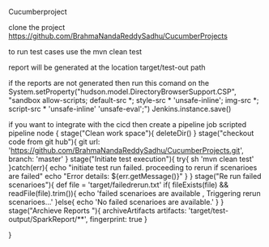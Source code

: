  Cucumberproject 

 clone the project
https://github.com/BrahmaNandaReddySadhu/CucumberProjects

 to run test cases use the 
mvn clean test

 report will be generated at the location target/test-out path


if the reports are not generated then run this comand on the 
System.setProperty("hudson.model.DirectoryBrowserSupport.CSP", "sandbox allow-scripts; default-src *; style-src * 'unsafe-inline'; img-src *; script-src * 'unsafe-inline' 'unsafe-eval';")
Jenkins.instance.save()




if you want to integrate with the cicd then create a pipeline job 
scripted pipeline
node {
    stage("Clean work space"){
        deleteDir()
    }
    stage("checkout code from git hub"){
        git url: 'https://github.com/BrahmaNandaReddySadhu/CucumberProjects.git',
        branch: 'master' 
    }
    stage("Initiate test execution"){
        try{
            sh 'mvn clean test'
        }catch(err){
            echo "initiate test run failed. proceeding to rerun if scenarioes are failed"
              echo "Error details: ${err.getMessage()}"
        }
    }
    stage("Re run failed scenarioes"){
        def file = 'target/failedrerun.txt'
        if( fileExists(file) && readFile(file).trim()){
        echo 'failed scenarioes are available , Triggering rerun scenarioes...'
        }else{
            echo 'No failed scenarioes are available.'
        }
    }
    stage("Archieve Reports "){
            archiveArtifacts artifacts: 'target/test-output/SparkReport/**', fingerprint: true
    }
    
    
}



